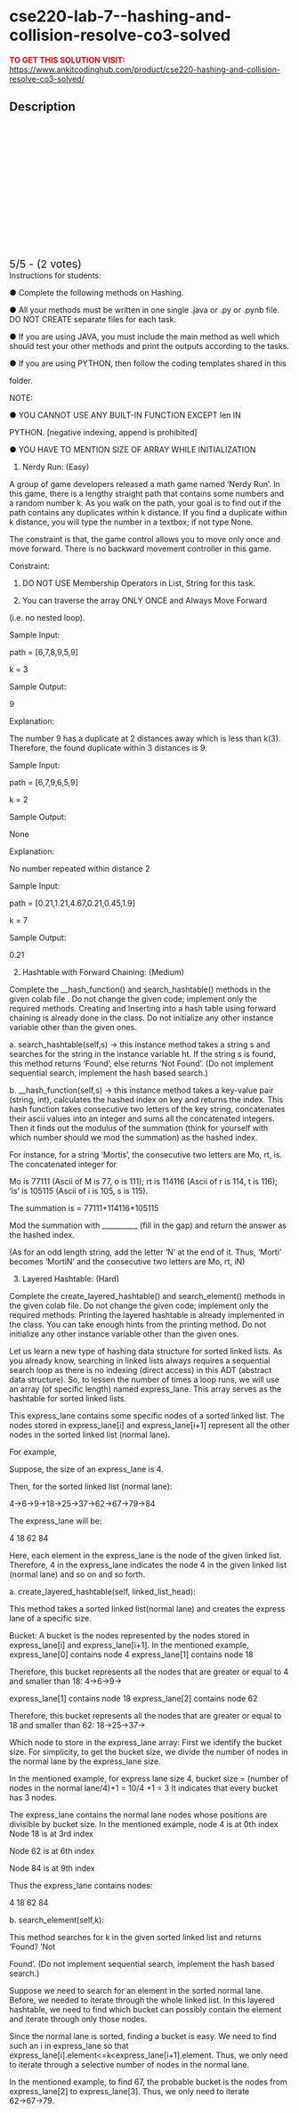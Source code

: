 # cse220-lab-7--hashing-and-collision-resolve-co3-solved



**<span style='color:red'>TO GET THIS SOLUTION VISIT:</span>** https://www.ankitcodinghub.com/product/cse220-hashing-and-collision-resolve-co3-solved/

<h2>Description</h2>



<div class="kk-star-ratings kksr-auto kksr-align-center kksr-valign-top" data-payload="{&quot;align&quot;:&quot;center&quot;,&quot;id&quot;:&quot;128279&quot;,&quot;slug&quot;:&quot;default&quot;,&quot;valign&quot;:&quot;top&quot;,&quot;ignore&quot;:&quot;&quot;,&quot;reference&quot;:&quot;auto&quot;,&quot;class&quot;:&quot;&quot;,&quot;count&quot;:&quot;2&quot;,&quot;legendonly&quot;:&quot;&quot;,&quot;readonly&quot;:&quot;&quot;,&quot;score&quot;:&quot;5&quot;,&quot;starsonly&quot;:&quot;&quot;,&quot;best&quot;:&quot;5&quot;,&quot;gap&quot;:&quot;4&quot;,&quot;greet&quot;:&quot;Rate this product&quot;,&quot;legend&quot;:&quot;5\/5 - (2 votes)&quot;,&quot;size&quot;:&quot;24&quot;,&quot;title&quot;:&quot;CSE220 Lab 7- Hashing and Collision Resolve [CO3] Solved&quot;,&quot;width&quot;:&quot;138&quot;,&quot;_legend&quot;:&quot;{score}\/{best} - ({count} {votes})&quot;,&quot;font_factor&quot;:&quot;1.25&quot;}">
            
<div class="kksr-stars">
    
<div class="kksr-stars-inactive">
            <div class="kksr-star" data-star="1" style="padding-right: 4px">
            

<div class="kksr-icon" style="width: 24px; height: 24px;"></div>
        </div>
            <div class="kksr-star" data-star="2" style="padding-right: 4px">
            

<div class="kksr-icon" style="width: 24px; height: 24px;"></div>
        </div>
            <div class="kksr-star" data-star="3" style="padding-right: 4px">
            

<div class="kksr-icon" style="width: 24px; height: 24px;"></div>
        </div>
            <div class="kksr-star" data-star="4" style="padding-right: 4px">
            

<div class="kksr-icon" style="width: 24px; height: 24px;"></div>
        </div>
            <div class="kksr-star" data-star="5" style="padding-right: 4px">
            

<div class="kksr-icon" style="width: 24px; height: 24px;"></div>
        </div>
    </div>
    
<div class="kksr-stars-active" style="width: 138px;">
            <div class="kksr-star" style="padding-right: 4px">
            

<div class="kksr-icon" style="width: 24px; height: 24px;"></div>
        </div>
            <div class="kksr-star" style="padding-right: 4px">
            

<div class="kksr-icon" style="width: 24px; height: 24px;"></div>
        </div>
            <div class="kksr-star" style="padding-right: 4px">
            

<div class="kksr-icon" style="width: 24px; height: 24px;"></div>
        </div>
            <div class="kksr-star" style="padding-right: 4px">
            

<div class="kksr-icon" style="width: 24px; height: 24px;"></div>
        </div>
            <div class="kksr-star" style="padding-right: 4px">
            

<div class="kksr-icon" style="width: 24px; height: 24px;"></div>
        </div>
    </div>
</div>
                

<div class="kksr-legend" style="font-size: 19.2px;">
            5/5 - (2 votes)    </div>
    </div>
Instructions for students:

● Complete the following methods on Hashing.

● All your methods must be written in one single .java or .py or .pynb file. DO NOT CREATE separate files for each task.

● If you are using JAVA, you must include the main method as well which should test your other methods and print the outputs according to the tasks.

● If you are using PYTHON, then follow the coding templates shared in this

folder.

NOTE:

● YOU CANNOT USE ANY BUILT-IN FUNCTION EXCEPT len IN

PYTHON. [negative indexing, append is prohibited]

● YOU HAVE TO MENTION SIZE OF ARRAY WHILE INITIALIZATION

1. Nerdy Run: (Easy)

A group of game developers released a math game named ‘Nerdy Run’. In this game, there is a lengthy straight path that contains some numbers and a random number k. As you walk on the path, your goal is to find out if the path contains any duplicates within k distance. If you find a duplicate within k distance, you will type the number in a textbox; if not type None.

The constraint is that, the game control allows you to move only once and move forward. There is no backward movement controller in this game.

Constraint:

1. DO NOT USE Membership Operators in List, String for this task.

2. You can traverse the array ONLY ONCE and Always Move Forward

(i.e. no nested loop).

Sample Input:

path = [6,7,8,9,5,9]

k = 3

Sample Output:

9

Explanation:

The number 9 has a duplicate at 2 distances away which is less than k(3). Therefore, the found duplicate within 3 distances is 9.

Sample Input:

path = [6,7,9,6,5,9]

k = 2

Sample Output:

None

Explanation:

No number repeated within distance 2

Sample Input:

path = [0.21,1.21,4.67,0.21,0.45,1.9]

k = 7

Sample Output:

0.21

2. Hashtable with Forward Chaining: (Medium)

Complete the __hash_function() and search_hashtable() methods in the given colab file . Do not change the given code; implement only the required methods. Creating and Inserting into a hash table using forward chaining is already done in the class. Do not initialize any other instance variable other than the given ones.

a. search_hashtable(self,s) → this instance method takes a string s and searches for the string in the instance variable ht. If the string s is found, this method returns ‘Found’, else returns ‘Not Found’. (Do not implement sequential search, implement the hash based search.)

b. __hash_function(self,s) → this instance method takes a key-value pair (string, int), calculates the hashed index on key and returns the index. This hash function takes consecutive two letters of the key string, concatenates their ascii values into an integer and sums all the concatenated integers. Then it finds out the modulus of the summation (think for yourself with which number should we mod the summation) as the hashed index.

For instance, for a string ‘Mortis’, the consecutive two letters are Mo, rt, is. The concatenated integer for

Mo is 77111 (Ascii of M is 77, o is 111); rt is 114116 (Ascii of r is 114, t is 116); ‘is’ is 105115 (Ascii of i is 105, s is 115).

The summation is = 77111+114116+105115

Mod the summation with __________ (fill in the gap) and return the answer as the hashed index.

(As for an odd length string, add the letter ‘N’ at the end of it. Thus, ‘Morti’ becomes ‘MortiN’ and the consecutive two letters are Mo, rt, iN)

3. Layered Hashtable: (Hard)

Complete the create_layered_hashtable() and search_element() methods in the given colab file. Do not change the given code; implement only the required methods. Printing the layered hashtable is already implemented in the class. You can take enough hints from the printing method. Do not initialize any other instance variable other than the given ones.

Let us learn a new type of hashing data structure for sorted linked lists. As you already know, searching in linked lists always requires a sequential search loop as there is no indexing (direct access) in this ADT (abstract data structure). So, to lessen the number of times a loop runs, we will use an array (of specific length) named express_lane. This array serves as the hashtable for sorted linked lists.

This express_lane contains some specific nodes of a sorted linked list. The nodes stored in express_lane[i] and express_lane[i+1] represent all the other nodes in the sorted linked list (normal lane).

For example,

Suppose, the size of an express_lane is 4.

Then, for the sorted linked list (normal lane):

4→6→9→18→25→37→62→67→79→84

The express_lane will be:

4 18 62 84

Here, each element in the express_lane is the node of the given linked list. Therefore, 4 in the express_lane indicates the node 4 in the given linked list (normal lane) and so on and so forth.

a. create_layered_hashtable(self, linked_list_head):

This method takes a sorted linked list(normal lane) and creates the express lane of a specific size.

Bucket: A bucket is the nodes represented by the nodes stored in express_lane[i] and express_lane[i+1]. In the mentioned example, express_lane[0] contains node 4 express_lane[1] contains node 18

Therefore, this bucket represents all the nodes that are greater or equal to 4 and smaller than 18: 4→6→9→

express_lane[1] contains node 18 express_lane[2] contains node 62

Therefore, this bucket represents all the nodes that are greater or equal to 18 and smaller than 62: 18→25→37→

Which node to store in the express_lane array: First we identify the bucket size. For simplicity, to get the bucket size, we divide the number of nodes in the normal lane by the express_lane size.

In the mentioned example, for express lane size 4, bucket size = (number of nodes in the normal lane/4)+1 = 10/4 +1 = 3 It indicates that every bucket has 3 nodes.

The express_lane contains the normal lane nodes whose positions are divisible by bucket size. In the mentioned example, node 4 is at 0th index Node 18 is at 3rd index

Node 62 is at 6th index

Node 84 is at 9th index

Thus the express_lane contains nodes:

4 18 62 84

b. search_element(self,k):

This method searches for k in the given sorted linked list and returns ‘Found’/ ‘Not

Found’. (Do not implement sequential search, implement the hash based search.)

Suppose we need to search for an element in the sorted normal lane. Before, we needed to iterate through the whole linked list. In this layered hashtable, we need to find which bucket can possibly contain the element and iterate through only those nodes.

Since the normal lane is sorted, finding a bucket is easy. We need to find such an i in express_lane so that express_lane[i].element&lt;=k&lt;express_lane[i+1].element. Thus, we only need to iterate through a selective number of nodes in the normal lane.

In the mentioned example, to find 67, the probable bucket is the nodes from express_lane[2] to express_lane[3]. Thus, we only need to iterate 62→67→79.
